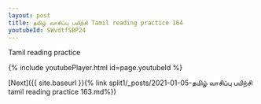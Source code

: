 ```yaml
---
layout: post
title: தமிழ் வாசிப்பு பயிற்சி Tamil reading practice 164
youtubeId: SWvdtfSBP24
---
```

 
 
Tamil reading practice
 
 
 
 
 


{% include youtubePlayer.html id=page.youtubeId %}
 
[Next]({{ site.baseurl }}{% link  split1/_posts/2021-01-05-தமிழ் வாசிப்பு பயிற்சி tamil reading practice 163.md%})
 
